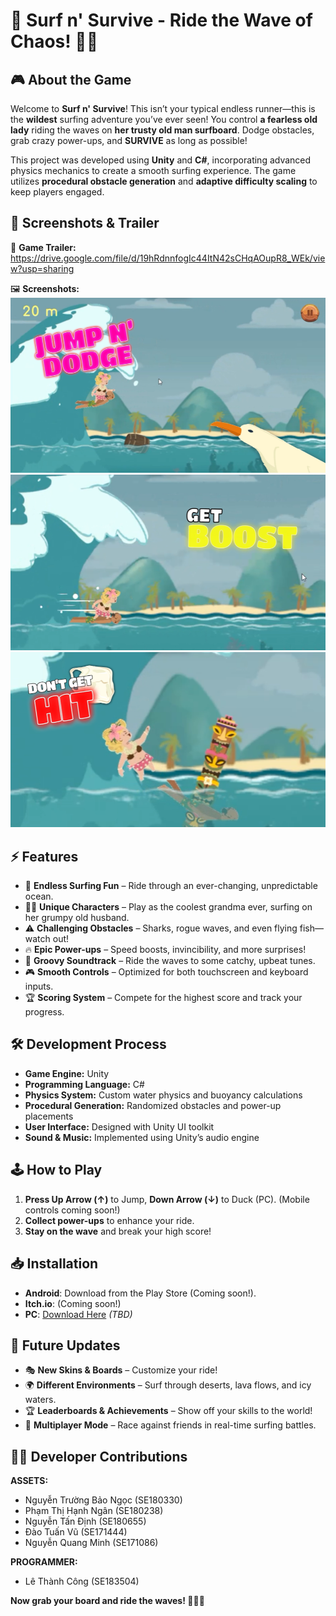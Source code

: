 # 🌊 Surf n' Survive - Ride the Wave of Chaos! 🏄‍♀️

## 🎮 About the Game
Welcome to **Surf n' Survive**! This isn’t your typical endless runner—this is the **wildest** surfing adventure you’ve ever seen! You control **a fearless old lady** riding the waves on **her trusty old man surfboard**. Dodge obstacles, grab crazy power-ups, and **SURVIVE** as long as possible!

This project was developed using **Unity** and **C#**, incorporating advanced physics mechanics to create a smooth surfing experience. The game utilizes **procedural obstacle generation** and **adaptive difficulty scaling** to keep players engaged.

## 📸 Screenshots & Trailer
🎥 **Game Trailer:** 
https://drive.google.com/file/d/19hRdnnfogIc44ItN42sCHqAOupR8_WEk/view?usp=sharing

🖼️ **Screenshots:**  
![Screenshot 1](https://github.com/LeThanhCong1506/Surf-n-Survive/blob/develop/Medias/Screenshot%202025-03-27%20154302.png)  
![Screenshot 2](https://github.com/LeThanhCong1506/Surf-n-Survive/blob/develop/Medias/Screenshot%202025-03-27%20154341.png)  
![Screenshot 3](https://github.com/LeThanhCong1506/Surf-n-Survive/blob/develop/Medias/Screenshot%202025-03-27%20154407.png)

## ⚡ Features
- 🌊 **Endless Surfing Fun** – Ride through an ever-changing, unpredictable ocean.
- 🏄‍♂️ **Unique Characters** – Play as the coolest grandma ever, surfing on her grumpy old husband.
- ⚠️ **Challenging Obstacles** – Sharks, rogue waves, and even flying fish—watch out!
- 🔥 **Epic Power-ups** – Speed boosts, invincibility, and more surprises!
- 🎵 **Groovy Soundtrack** – Ride the waves to some catchy, upbeat tunes.
- 🎮 **Smooth Controls** – Optimized for both touchscreen and keyboard inputs.
- 🏆 **Scoring System** – Compete for the highest score and track your progress.

## 🛠️ Development Process
- **Game Engine:** Unity
- **Programming Language:** C#
- **Physics System:** Custom water physics and buoyancy calculations
- **Procedural Generation:** Randomized obstacles and power-up placements
- **User Interface:** Designed with Unity UI toolkit
- **Sound & Music:** Implemented using Unity’s audio engine

## 🕹️ How to Play
1. **Press Up Arrow (↑)** to Jump, **Down Arrow (↓)** to Duck (PC).
(Mobile controls coming soon!)
2. **Collect power-ups** to enhance your ride.
3. **Stay on the wave** and break your high score!

## 📥 Installation
- **Android**: Download from the Play Store (Coming soon!).
- **Itch.io**: (Coming soon!)
- **PC**: [Download Here](https://drive.google.com/file/d/1WuMJoYzIbjrYxVL0lPxO2AXHZ36JXQcX/view?usp=sharing) *(TBD)*

## 🚀 Future Updates
- 🎭 **New Skins & Boards** – Customize your ride!
- 🌍 **Different Environments** – Surf through deserts, lava flows, and icy waters.
- 🏆 **Leaderboards & Achievements** – Show off your skills to the world!
- 📱 **Multiplayer Mode** – Race against friends in real-time surfing battles.

## 👨‍💻 Developer Contributions
**ASSETS:**
- Nguyễn Trường Bảo Ngọc (SE180330)
- Phạm Thị Hạnh Ngân (SE180238)
- Nguyễn Tấn Định (SE180655)
- Đào Tuấn Vũ (SE171444)
- Nguyễn Quang Minh (SE171086)

**PROGRAMMER:**
- Lê Thành Công (SE183504)

**Now grab your board and ride the waves! 🌊🏄‍♀️**

